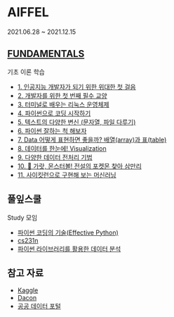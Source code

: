 # AIFFEL
2021.06.28 ~ 2021.12.15

## [FUNDAMENTALS](FUNDAMENTALS/README.md)
기초 이론 학습
- [1. 인공지능 개발자가 되기 위한 위대한 첫 걸음](FUNDAMENTALS/01.md)
- [2. 개발자를 위한 첫 번째 필수 교양](FUNDAMENTALS/02.md)
- [3. 터미널로 배우는 리눅스 운영체제](FUNDAMENTALS/03.md)
- [4. 파이썬으로 코딩 시작하기](FUNDAMENTALS/04.md)
- [5. 텍스트의 다양한 변신 (문자열, 파일 다루기)](FUNDAMENTALS/05.md)
- [6. 파이썬 잘하는 척 해보자](FUNDAMENTALS/06.md)
- [7. Data 어떻게 표현하면 좋을까? 배열(array)과 표(table)](FUNDAMENTALS/07.ipynb)
- [8. 데이터를 한눈에! Visualization](FUNDAMENTALS/08.ipynb)
- [9. 다양한 데이터 전처리 기법](FUNDAMENTALS/09.ipynb)
- [10. 🦄 가랏, 몬스터볼! 전설의 포켓몬 찾아 삼만리](FUNDAMENTALS/10.ipynb)
- [11. 사이킷런으로 구현해 보는 머신러닝](FUNDAMENTALS/11.ipynb)

## 풀잎스쿨
Study 모임
- [파이썬 코딩의 기술(Effective Python)](https://github.com/t1seo/Python_Notebook/tree/master/effective_python)
- [cs231n](http://cs231n.stanford.edu/)
- [파이썬 라이브러리를 활용한 데이터 분석](http://www.kyobobook.co.kr/product/detailViewKor.laf?ejkGb=KOR&mallGb=KOR&barcode=9791162241905&orderClick=LOA&Kc=)

## 참고 자료
- [Kaggle](https://www.kaggle.com/)
- [Dacon](https://dacon.io/)
- [공공 데이터 포털](https://www.data.go.kr/)
